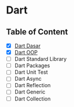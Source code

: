 # Dart

## Table of Content

- [x] [Dart Dasar](Dart%20Dasar)
- [x] [Dart OOP](Dart%20OOP)
- [ ] Dart Standard Library
- [ ] Dart Packages
- [ ] Dart Unit Test
- [ ] Dart Async
- [ ] Dart Reflection
- [ ] Dart Generic
- [ ] Dart Collection